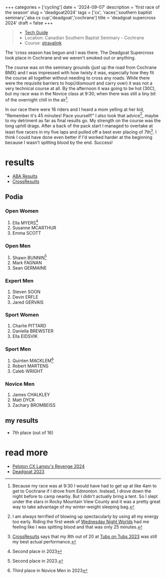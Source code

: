 +++
categories = ['cycling']
date = '2024-09-07'
description = 'first race of the season'
slug = 'deadgoat2024'
tags = ['cx', 'races','southern baptist seminary','aba cx cup','deadgoat','cochrane']
title = 'deadgoat supercross 2024'
draft = false
+++

> * [Tech Guide](https://www.albertabicycle.ab.ca/uploads/files/2024%20Documents/2024%20Tech%20Guides/2024%20Deadgoat%20Racing%20Supercross.pdf) 
> * Location: Canadian Southern Baptist Seminary - Cochrane
> * Course: [stravalink](https://www.strava.com/segments/37743927)

The 'cross season has begun and I was there. The Deadgoat Supercross took place in Cochrane and we weren't smoked out or anything.

The course was on the seminary grounds (just up the road from Cochrane BMX) and I was impressed with how twisty it was, especially how they fit the course all together without needing to cross any roads. While there were the requisite barriers to hop(/dismount and carry over) it was not a very technical course at all. By the afternoon it was going to be hot (30C), but my race was in the Novice class at 9:30, when there was still a tiny bit of the overnight chill in the air[^1].

[^1]: Because my race was at 9:30 I would have had to get up at like 4am to get to Cochrane if I drove from Edmonton. Instead, I drove down the night before to camp nearby. But I didn't actually bring a tent. So I slept under the stars in Rocky Mountain View County and it was a pretty great way to take advantage of my winter-weight sleeping bag.

In our race there were 16 riders and I heard a mom yelling at her kid, "Remember it's 45 minutes! Pace yourself!" I also took that advice[^2], maybe to my detriment as far as final results go. My strength on the course was the long uphill drags. After a back of the pack start I managed to overtake at least five racers in my five laps and pulled off a best ever placing of 7th[^3]. I think I could have done even better if I'd worked harder at the beginning because I wasn't spitting blood by the end. Success!

[^2]: I am always terrified of blowing up spectacularly by using all my energy too early. Riding the first week of  [Wednesday Night Worlds](../cxseason2024/) had me feeling like I was spitting blood and that was only 25 minutes.
[^3]: [CrossResults](https://www.crossresults.com/racer/217011) says that my 8th out of 20 at [Tubs on Tubs 2023](../tubsontubs2023/) was still my best actual performance.

# results

* [ABA Results](https://www.albertabicycle.ab.ca/uploads/files/2024%20Documents/2024%20Race%20Results/2024%20Deadgoat%20CX%20FInal.pdf)
* [CrossResults](https://www.crossresults.com/race/12350)

## Podia

### Open Women

1. Ella MYERS[^5]
2. Susanne MCARTHUR
3. Emma SCOTT

[^5]: Second place in 2023

### Open Men

1. Shawn BUNNIN[^4]
2. Mark FAGNAN
3. Sean GERMAINE

[^4]: Second place in 2023.

### Expert Men

1. Steven SOON
2. Devin ERFLE
3. Jared GERVAIS

### Sport Women

1. Charlie PITTARD
2. Daniella BREWSTER
3. Ella EIDSVIK

### Sport Men

1. Quinten MACKLEM[^6]
2. Robert MARTENS
3. Caleb WRIGHT

[^6]: Third place in Novice Men in 2023

### Novice Men

1. James CHALKLEY
2. Matt DYCK
3. Zachary BROMBEISS

## my results

* 7th place (out of 16)

# read more

* [Peloton CX Lampy's Revenge 2024](../peloton2024/)
* [Deadgoat 2023](../deadgoat2023/)
